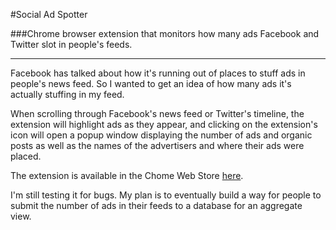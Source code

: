 #Social Ad Spotter

###Chrome browser extension that monitors how many ads Facebook and Twitter slot in people's feeds.

---

Facebook has talked about how it's running out of places to stuff ads in people's news feed.
So I wanted to get an idea of how many ads it's actually stuffing in my feed.

When scrolling through Facebook's news feed or Twitter's timeline, the extension will highlight ads as they appear, and clicking on the extension's icon will open a popup window displaying the number of ads and organic posts as well as the names of the advertisers and where their ads were placed.

The extension is available in the Chome Web Store [here](https://chrome.google.com/webstore/detail/social-ad-spotter/mnamnfmlcfnlecdbpiimibppkjabagok).

I'm still testing it for bugs. My plan is to eventually build a way for people to submit the number of ads in their feeds to a database for an aggregate view.
